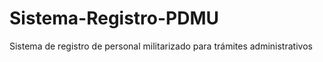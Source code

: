 # Sistema-Registro-PDMU
 Sistema de registro de personal militarizado para trámites administrativos
